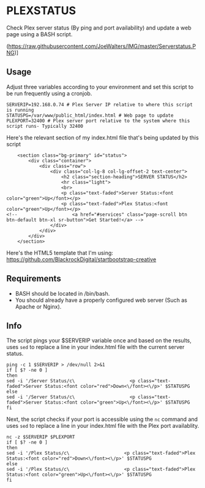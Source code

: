 # PLEXSTATUS

Check Plex server status (By ping and port availability) and update a web page using a BASH script.

(https://raw.githubusercontent.com/JoeWalters/IMG/master/Serverstatus.PNG)]


## Usage

Adjust three variables according to your environment and set this script to be run frequently using a cronjob.
```
SERVERIP=192.168.0.74 # Plex Server IP relative to where this script is running
STATUSPG=/var/www/public_html/index.html # Web page to update
PLEXPORT=32400 # Plex server port relative to the system where this script runs- Typically 32400
```

Here's the relevant section of my index.html file that's being updated by this script
```
    <section class="bg-primary" id="status">
        <div class="container">
            <div class="row">
                <div class="col-lg-8 col-lg-offset-2 text-center">
                    <h2 class="section-heading">SERVER STATUS</h2>
                    <hr class="light">
                    <br>
                    <p class="text-faded">Server Status:<font color="green">Up</font></p>
                    <p class="text-faded">Plex Status:<font color="green">Up</font></p>
<!--                    <a href="#services" class="page-scroll btn btn-default btn-xl sr-button">Get Started!</a> -->
                </div>
            </div>
        </div>
    </section>
```

Here's the HTML5 template that I'm using: https://github.com/BlackrockDigital/startbootstrap-creative

## Requirements
* BASH should be located in /bin/bash.
* You should already have a properly configured web server (Such as Apache or Nginx).

## Info

The script pings your $SERVERIP variable once and based on the results, uses `sed` to replace a line in your index.html file with the current server status. 
```
ping -c 1 $SERVERIP > /dev/null 2>&1
if [ $? -ne 0 ]
then
sed -i '/Server Status/c\                    <p class="text-faded">Server Status:<font color="red">Down<\/font><\/p>' $STATUSPG
else
sed -i '/Server Status/c\                    <p class="text-faded">Server Status:<font color="green">Up<\/font><\/p>' $STATUSPG
fi
```

Next, the script checks if your port is accessible using the `nc` command and uses `sed` to replace a line in your index.html file with the Plex port availablity. 
```
nc -z $SERVERIP $PLEXPORT
if [ $? -ne 0 ]
then
sed -i '/Plex Status/c\                    <p class="text-faded">Plex Status:<font color="red">Down<\/font><\/p>' $STATUSPG
else
sed -i '/Plex Status/c\                    <p class="text-faded">Plex Status:<font color="green">Up<\/font><\/p>' $STATUSPG
fi
```
